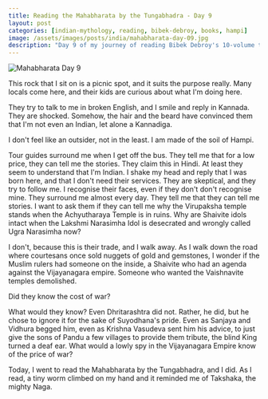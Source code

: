 ```yaml
---
title: Reading the Mahabharata by the Tungabhadra - Day 9
layout: post
categories: [indian-mythology, reading, bibek-debroy, books, hampi]
image: /assets/images/posts/india/mahabharata-day-09.jpg
description: "Day 9 of my journey of reading Bibek Debroy's 10-volume translation of the Mahabharata by the Tungabhadra."
---
```


![Mahabharata Day 9](/assets/posts/india/mahabharata-day-09.jpg)

This rock that I sit on is a picnic spot, and it suits the purpose really. Many
locals come here, and their kids are curious about what I'm doing here.

They try to talk to me in broken English, and I smile and reply in Kannada.
They are shocked. Somehow, the hair and the beard have convinced them that I'm
not even an Indian, let alone a Kannadiga.

I don't feel like an outsider, not in the least. I am made of the soil of
Hampi.

Tour guides surround me when I get off the bus. They tell me that for a low
price, they can tell me the stories. They claim this in Hindi. At least they
seem to understand that I'm Indian. I shake my head and reply that I was born
here, and that I don't need their services. They are skeptical, and they try to
follow me. I recognise their faces, even if they don't don't recognise mine.
They surround me almost every day. They tell me that they can tell me stories.
I want to ask them if they can tell me why the Virupaksha temple stands when
the Achyutharaya Temple is in ruins. Why are Shaivite idols intact when the
Lakshmi Narasimha Idol is desecrated and wrongly called Ugra Narasimha now?

I don't, because this is their trade, and I walk away. As I walk down the road
where courtesans once sold nuggets of gold and gemstones, I wonder if the
Muslim rulers had someone on the inside, a Shaivite who had an agenda against
the Vijayanagara empire. Someone who wanted the Vaishnavite temples demolished.

Did they know the cost of war?

What would they know? Even Dhritarashtra did not. Rather, he did, but he chose
to ignore it for the sake of Suyodhana's pride. Even as Sanjaya and Vidhura
begged him, even as Krishna Vasudeva sent him his advice, to just give the sons
of Pandu a few villages to provide them tribute, the blind King turned a deaf
ear. What would a lowly spy in the Vijayanagara Empire know of the price of
war?

Today, I went to read the Mahabharata by the Tungabhadra, and I did. As I read,
a tiny worm climbed on my hand and it reminded me of Takshaka, the mighty Naga.
